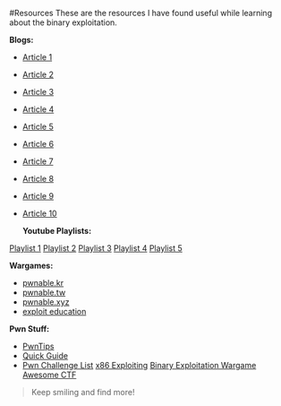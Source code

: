#Resources
These are the resources I have found useful while learning about the binary exploitation.

**Blogs:**

- [Article 1](https://trailofbits.github.io/ctf/exploits/)
- [Article 2](https://medium.com/bugbountywriteup/binary-exploitation-5fe810db3ed4)
- [Article 3](https://medium.com/bugbountywriteup/modern-binary-exploitation-writeups-ii-62c092f7f389)
- [Article 4](https://medium.com/bugbountywriteup/binary-writeup-0x03-9a9546711ef2)
- [Article 5](https://medium.com/bugbountywriteup/binary-writeup-0x04-baeed833ddf)
- [Article 6](https://www.secjuice.com/binary-exploitation/)
- [Article 7](https://hackernoon.com/binary-exploitation-eli5-part-1-9bc23855a3d8)
- [Article 8](https://tuonilabs.wordpress.com/category/binary-exploitation/)
- [Article 9](http://www.cse.iitm.ac.in/~chester/courses/17o_sse/slides/3_BufOverflows.pdf)
- [Article 10](http://security.cs.rpi.edu/courses/binexp-spring2015/)

  **Youtube Playlists:**

[Playlist 1](https://www.youtube.com/watch?v=wLXIWKUWpSs&list=PLmxT2pVYo5LB5EzTPZGfFN0c2GDiSXgQe)
[Playlist 2](https://www.youtube.com/watch?v=iyAyN3GFM7A&list=PLhixgUqwRTjxglIswKp9mpkfPNfHkzyeN)
[Playlist 3](https://www.youtube.com/watch?v=yH8kzOkA_vw&list=PL1H1sBF1VAKVg451vJ-rx0y_ZuQMHPamH)
[Playlist 4](https://www.youtube.com/watch?v=mczJpidmgJU&list=PLUqaMXbg_0-Fo6-gzVOc7Y7PceszcQXZS)
[Playlist 5](https://www.youtube.com/watch?v=wzdJaHcJzho&list=PLRjyeNR0pcPGeTIhRvIUtaYW5Y_7keQ94)

**Wargames:**

- [pwnable.kr](http://pwnable.kr/)
- [pwnable.tw](http://pwnable.tw/)
- [pwnable.xyz](https://pwnable.xyz/)
- [exploit education](https://exploit.education/)

**Pwn Stuff:**

- [PwnTips](https://github.com/Naetw/CTF-pwn-tips "Pwn Tips")
- [Quick Guide](https://trailofbits.github.io/ctf/exploits/binary1.html "Quick Guide on Binary")
- [Pwn Challenge List](https://pastebin.com/uyifxgPu "Pwn Challenge List")
  [x86 Exploiting](https://github.com/0xBU/workshops/tree/master/x86_exploiting1 "x86 Exploiting")
  [Binary Exploitation Wargame](https://github.com/guyinatuxedo/escape "Binary Exploitation/Reverse Engineering Wargame")
  [Awesome CTF](https://github.com/apsdehal/awesome-ctf "Encyclopedia for CTFs")

> Keep smiling and find more!
